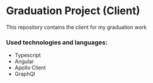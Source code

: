 # Graduation Project (Client)

This repository contains the client for my graduation work

### Used technologies and languages:
- Typescript
- Angular
- Apollo Client
- GraphQl
